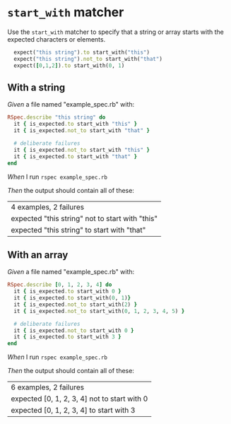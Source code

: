 # `start_with` matcher

Use the `start_with` matcher to specify that a string or array starts with the expected
  characters or elements.

  ```ruby
    expect("this string").to start_with("this")
    expect("this string").not_to start_with("that")
    expect([0,1,2]).to start_with(0, 1)
  ```

## With a string

_Given_ a file named "example_spec.rb" with:

```ruby
RSpec.describe "this string" do
  it { is_expected.to start_with "this" }
  it { is_expected.not_to start_with "that" }

  # deliberate failures
  it { is_expected.not_to start_with "this" }
  it { is_expected.to start_with "that" }
end
```

_When_ I run `rspec example_spec.rb`

_Then_ the output should contain all of these:

|                                                 |
|-------------------------------------------------|
| 4 examples, 2 failures                          |
| expected "this string" not to start with "this" |
| expected "this string" to start with "that"     |

## With an array

_Given_ a file named "example_spec.rb" with:

```ruby
RSpec.describe [0, 1, 2, 3, 4] do
  it { is_expected.to start_with 0 }
  it { is_expected.to start_with(0, 1)}
  it { is_expected.not_to start_with(2) }
  it { is_expected.not_to start_with(0, 1, 2, 3, 4, 5) }

  # deliberate failures
  it { is_expected.not_to start_with 0 }
  it { is_expected.to start_with 3 }
end
```

_When_ I run `rspec example_spec.rb`

_Then_ the output should contain all of these:

|                                              |
|----------------------------------------------|
| 6 examples, 2 failures                       |
| expected [0, 1, 2, 3, 4] not to start with 0 |
| expected [0, 1, 2, 3, 4] to start with 3     |

